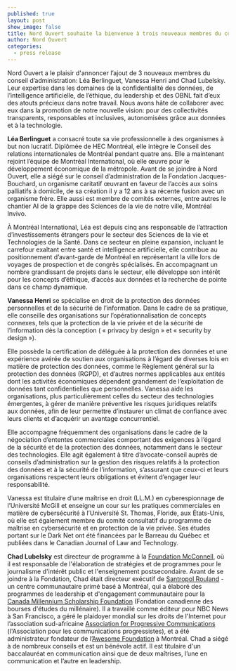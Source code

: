```yaml
---
published: true
layout: post
show_image: false
title: Nord Ouvert souhaite la bienvenue à trois nouveaux membres du conseil d’administration
author: Nord Ouvert
categories:
  - press release
---
```

Nord Ouvert a le plaisir d'annoncer l’ajout de 3 nouveaux membres du conseil d’administration: Léa Berlinguet, Vanessa Henri and Chad Lubelsky. Leur expertise dans les domaines de la confidentialité des données, de l’intelligence artificielle, de l’éthique, du leadership et des OBNL fait d’eux des atouts précieux dans notre travail. Nous avons hâte de collaborer avec eux dans la promotion de notre nouvelle vision: pour des collectivités transparents, responsables et inclusives, autonomisées grâce aux données et à la technologie.

**Léa Berlinguet** a consacré toute sa vie professionnelle à des organismes à but non lucratif. Diplômée de HEC Montréal, elle intègre le Conseil des relations internationales de Montréal pendant quatre ans. Elle a maintenant rejoint l’équipe de Montréal International, où elle œuvre pour le développement économique de la métropole. Avant de se joindre à Nord Ouvert, elle a siégé sur le conseil d’administration de la Fondation Jacques-Bouchard, un organisme caritatif œuvrant en faveur de l’accès aux soins palliatifs à domicile, de sa création il y a 12 ans à sa récente fusion avec un organisme frère. Elle aussi est membre de comités externes, entre autres le chantier AI de la grappe des Sciences de la vie de notre ville, Montréal Invivo.

À Montréal International, Léa est depuis cinq ans responsable de l’attraction d’investissements étrangers pour le secteur des Sciences de la vie et Technologies de la Santé. Dans ce secteur en pleine expansion, incluant le carrefour exaltant entre santé et intelligence artificielle, elle contribue au positionnement d’avant-garde de Montréal en représentant la ville lors de voyages de prospection et de congrès spécialisés. En accompagnant un nombre grandissant de projets dans le secteur, elle développe son intérêt pour les concepts d’éthique, d’accès aux données et la recherche de pointe dans ce champ dynamique.

**Vanessa Henri** se spécialise en droit de la protection des données personnelles et de la sécurité de l’information. Dans le cadre de sa pratique, elle conseille des organisations sur l’opérationnalisation de concepts connexes, tels que la protection de la vie privée et de la sécurité de l’information dès la conception ( « privacy by design » et « security by design »).

Elle possède la certification de déléguée à la protection des données et une expérience avérée de soutien aux organisations à l’égard de diverses lois en matière de protection des données, comme le Règlement général sur la protection des données (RGPD), et d’autres normes applicables aux entités dont les activités économiques dépendent grandement de l’exploitation de données tant confidentielles que personnelles. Vanessa aide les organisations, plus particulièrement celles du secteur des technologies émergentes, à gérer de manière préventive les risques juridiques relatifs aux données, afin de leur permettre d’instaurer un climat de confiance avec leurs clients et d’acquérir un avantage concurrentiel.

Elle accompagne fréquemment des organisations dans le cadre de la négociation d’ententes commerciales comportant des exigences à l’égard de la sécurité et de la protection des données, notamment dans le secteur des technologies. Elle agit également à titre d’avocate-conseil auprès de conseils d’administration sur la gestion des risques relatifs à la protection des données et à la sécurité de l’information, s’assurant que ceux-ci et leurs organisations respectent leurs obligations et évitent d’engager leur responsabilité.

Vanessa est titulaire d’une maîtrise en droit (LL.M.) en cyberespionnage de l’Université McGill et enseigne un cour sur les pratiques commerciales en matière de cybersécurité à l’Université St. Thomas, Floride, aux États-Unis, où elle est également membre du comité consultatif du programme de maîtrise en cybersécurité et en protection de la vie privée. Ses études portant sur le Dark Net ont été financées par le Barreau du Québec et publiées dans le Canadian Journal of Law and Technology.

**Chad Lubelsky** est directeur de programme à la [Foundation McConnell](https://mcconnellfoundation.ca/fr/), où il est responsable de l'élaboration de stratégies et de programmes pour le journalisme d'intérêt public et l'enseignement postsecondaire. Avant de se joindre à la Fondation, Chad était directeur exécutif de [Santropol Rouland](https://santropolroulant.org/fr/) - un centre communautaire primé basé à Montréal, qui a élaboré des programmes de leadership et d'engagement communautaire pour la [Canada Millennium Scholarship Foundation](https://en.wikipedia.org/wiki/Canada_Millennium_Scholarship_Foundation) (Fondation canadienne des bourses d'études du millénaire). Il a travaillé comme éditeur pour NBC News à San Francisco, a géré le plaidoyer mondial sur les droits de l'Internet pour l’association sud-africaine [Association for Progressive Communications](http://www.apc.org/) (l'Association pour les communications progressistes), et a été administrateur fondateur de l’[Awesome Foundation](https://www.awesomefoundation.org/fr) à Montréal. Chad a siégé à de nombreux conseils et est un bénévole actif. Il est titulaire d'un baccalauréat en communication ainsi que de deux maîtrises, l’une en communication et l’autre en leadership.
